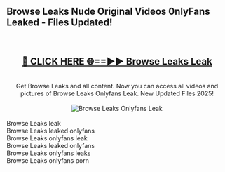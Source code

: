 <h2>Browse Leaks Nude Original Videos 0nlyFans Leaked - Files Updated! </h2>
<br>
<div align="center">
<h2><a href="https://213.232.235.80/live/video.php?q=browse-leaks" rel="nofollow">🔴 CLICK HERE 🌐==►► Browse Leaks Leak</a></h2>
<br>
Get Browse Leaks and all content. Now you can access all videos and pictures of Browse Leaks Onlyfans Leak. New Updated Files 2025!
<br>
<br>
<a href="https://213.232.235.80/live/video.php?q=browse-leaks" rel="nofollow" data-target="animated-image.originalLink"><img src="https://i.imgur.com/1EjSzPs.png" alt="Browse Leaks Onlyfans Leak" style="max-width: 100%; display: inline-block;" data-target="animated-image.originalImage"></a>
</div>
<br>
Browse Leaks leak<br>
Browse Leaks leaked onlyfans<br>
Browse Leaks onlyfans leak<br>
Browse Leaks leaked onlyfans<br>
Browse Leaks onlyfans leaks<br>
Browse Leaks onlyfans porn
